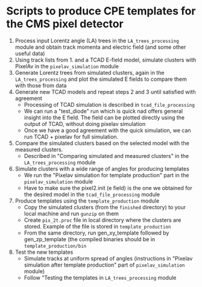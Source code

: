# Scripts to produce CPE templates for the CMS pixel detector
1. Process input Lorentz angle (LA) trees in the `LA_trees_processing` module and obtain track momenta and electric field (and some other useful data)
2. Using track lists from 1. and a TCAD E-field model, simulate clusters with PixelAv in the `pixelav_simulation` module
3. Generate Lorentz trees from simulated clusters, again in the `LA_trees_processing` and plot the simulated E fields to compare them with those from data
4. Generate new TCAD models and repeat steps 2 and 3 until satisfied with agreement
   - Processing of TCAD simulation is described in `tcad_file_processing`
   - We can run a "test_diode" run which is quick nad offers general insight into the E field. The field can be plotted directly using the output of TCAD, without doing pixelav simulation
   - Once we have a good agreement with the quick simulation, we can run TCAD + pixelav for full simulation.
5. Compare the simulated clusters based on the selected model with the measured clusters.
   - Described in "Comparing simulated and measured clusters" in the `LA_trees_processing` module
7. Simulate clusters with a wide range of angles for producing templates
   - We run the "Pixelav simulation for template production" part in  the `pixelav_simulation` module
   - Have to make sure the pixel2.init (e field) is the one we obtained for the desired model in the `tcad_file_processing` module
8. Produce templates using the `template_production` module
   - Copy the simulated clusters (from the `finished` directory) to your local machine and run `gunzip` on them
   - Create `pix_2t.proc` file in local directory where the clusters are stored. Example of the file is stored in `template_production`
   - From the same directory, run gen_xy_template followed by gen_zp_template (the compiled binaries should be in `template_production/bin`
9. Test the new templates
   - Simulate tracks at uniform spread of angles (instructions in "Pixelav simulation after template production" part of `pixelav_simulation` module)
   - Follow "Testing the templates in `LA_trees_processing` module

